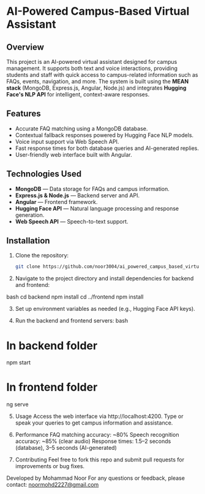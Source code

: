 # AI-Powered Campus-Based Virtual Assistant

## Overview
This project is an AI-powered virtual assistant designed for campus management. It supports both text and voice interactions, providing students and staff with quick access to campus-related information such as FAQs, events, navigation, and more. The system is built using the **MEAN stack** (MongoDB, Express.js, Angular, Node.js) and integrates **Hugging Face's NLP API** for intelligent, context-aware responses.

## Features
- Accurate FAQ matching using a MongoDB database.
- Contextual fallback responses powered by Hugging Face NLP models.
- Voice input support via Web Speech API.
- Fast response times for both database queries and AI-generated replies.
- User-friendly web interface built with Angular.

## Technologies Used
- **MongoDB** — Data storage for FAQs and campus information.
- **Express.js & Node.js** — Backend server and API.
- **Angular** — Frontend framework.
- **Hugging Face API** — Natural language processing and response generation.
- **Web Speech API** — Speech-to-text support.

## Installation
1. Clone the repository:
   ```bash
   git clone https://github.com/noor3004/ai_powered_campus_based_virtual_assistant.git
2. Navigate to the project directory and install dependencies for backend and frontend:

  bash
  cd backend
  npm install
  cd ../frontend
  npm install

3. Set up environment variables as needed (e.g., Hugging Face API keys).

4. Run the backend and frontend servers:
bash
# In backend folder
npm start
# In frontend folder
ng serve

5. Usage
Access the web interface via http://localhost:4200.
Type or speak your queries to get campus information and assistance.

6. Performance
FAQ matching accuracy: ~80%
Speech recognition accuracy: ~85% (clear audio)
Response times: 1.5–2 seconds (database), 3–5 seconds (AI-generated)

7. Contributing
Feel free to fork this repo and submit pull requests for improvements or bug fixes.


Developed by Mohammad Noor
For any questions or feedback, please contact: noormohd2227@gmail.com
